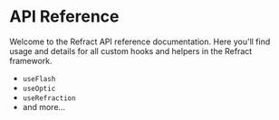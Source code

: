 # API Reference

Welcome to the Refract API reference documentation. Here you'll find usage and details for all custom hooks and helpers in the Refract framework.

- `useFlash`
- `useOptic`
- `useRefraction`
- and more...

